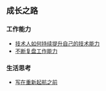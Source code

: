 ## 成长之路

### 工作能力
- [技术人如何持续提升自己的技术能力](技术人如何持续提升自己的技术能力.md)
- [不断复盘工作能力](工作复盘.md)

### 生活思考
- [写在重新起航之前](src/retrospective/写在重新起航的前夕.md)

